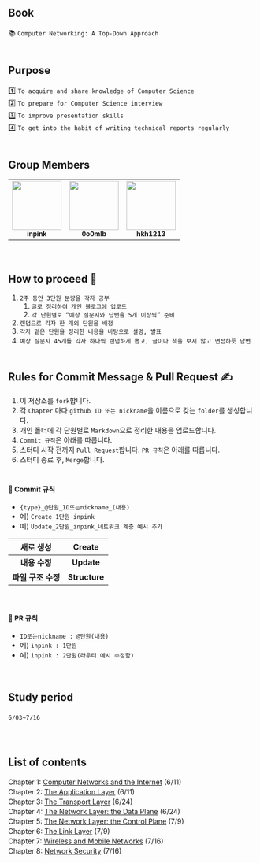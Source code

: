 ## Book
📚 `Computer Networking: A Top-Down Approach `　   
　   
## Purpose
1️⃣ `To acquire and share knowledge of Computer Science`　   
2️⃣ `To prepare for Computer Science interview`　   
3️⃣ `To improve presentation skills`　   
4️⃣ `To get into the habit of writing technical reports regularly`　   
　   
## Group Members
<table>
  <tbody><tr>
    <td align="center"><a href="https://github.com/inpink"><img src="https://avatars.githubusercontent.com/u/108166692?v=4" width="100px;" alt="" style="max-width: 100%;"><br><sub><b>inpink</b></sub></a><br></td>
    <td align="center"><a href="https://github.com/0o0mlb"><img src="https://avatars.githubusercontent.com/u/81353217?v=4" width="100px;" alt="" style="max-width: 100%;"><br><sub><b>0o0mlb</b></sub></a><br></td>
    <td align="center"><a href="https://github.com/hkh1213"><img src="https://avatars.githubusercontent.com/u/64997271?v=4" width="100px;" alt="" style="max-width: 100%;"><br><sub><b>hkh1213</b></sub></a><br></td>       
  </tr>
</tbody></table>
　   
    
## How to proceed 📖
1. `2주 동안 3단원 분량을 각자 공부`
    1.  `글로 정리하여 개인 블로그에 업로드`
    2. `각 단원별로 “예상 질문지와 답변을 5개 이상씩” 준비`
2. `랜덤으로 각자 한 개의 단원을 배정`
3. `각자 맡은 단원을 정리한 내용을 바탕으로 설명, 발표`
4. `예상 질문지 45개를 각자 하나씩 랜덤하게 뽑고, 글이나 책을 보지 않고 면접하듯 답변`
　   
　   
## Rules for Commit Message & Pull Request  ✍

1. 이 저장소를 `fork`합니다.
2. 각 `Chapter` 마다 `github ID 또는 nickname`을 이름으로 갖는 `folder`를 생성합니다. 
3. 개인 폴더에 각 단원별로 `Markdown`으로 정리한 내용을 업로드합니다.
4. `Commit 규칙`은 아래를 따릅니다.
5. 스터디 시작 전까지 `Pull Request`합니다. `PR 규칙`은 아래를 따릅니다.
6. 스터디 종료 후, `Merge`합니다.
　   
　   
#### 📑 Commit 규칙
- `{type}_@단원_ID또는nickname_(내용)`
- 예) `Create_1단원_inpink`
- 예) `Update_2단원_inpink_네트워크 계층 예시 추가`

|새로 생성|Create|
|:------:|:---:|
|**내용 수정**|**Update**|
|**파일 구조 수정**|**Structure**|


　   
#### 📑 PR 규칙
 - `ID또는nickname : @단원(내용)`
 - 예) `inpink : 1단원`
 - 예) `inpink : 2단원(라우터 예시 수정함)`

　   
## Study period
`6/03~7/16`
　   
　   
　   
## List of contents   
Chapter 1: [Computer Networks and the Internet](https://github.com/inpink/CS_Networking_Study/tree/ae3f82962ab83ba1535e8f7436c80fbbf488035c/Chapter01_Computer_Networks_and_the_Internet) (6/11)　    
Chapter 2: [The Application Layer](https://github.com/inpink/CS_Networking_Study/tree/ae3f82962ab83ba1535e8f7436c80fbbf488035c/Chapter02_The_Application_Layer) (6/11)　   
Chapter 3: [The Transport Layer](https://github.com/inpink/CS_Networking_Study/tree/fba78aacb89edb759b2fa8493dae744658ea0888/Chapter03_The_Transport_Layer) (6/24)　   
Chapter 4: [The Network Layer: the Data Plane](https://github.com/inpink/CS_Networking_Study/tree/fba78aacb89edb759b2fa8493dae744658ea0888/Chapter04_The_Network_Layer) (6/24)　   
Chapter 5: [The Network Layer: the Control Plane](https://github.com/inpink/CS_Networking_Study/tree/bb1dbc7b34e3e92d14674b7cbee408ca91f93d25/Chapter05_The_Network_Layer_2) (7/9)　   
Chapter 6: [The Link Layer](https://github.com/inpink/CS_Networking_Study/tree/bb1dbc7b34e3e92d14674b7cbee408ca91f93d25/Chapter06_The_Link_Layer) (7/9)　   
Chapter 7: [Wireless and Mobile Networks](https://github.com/inpink/CS_Networking_Study/tree/7014ab94d29030dc887ee78ca0897ce0a9d75ee0/Chapter07_Wireless_and_Mobile_Networks) (7/16)　   
Chapter 8: [Network Security](https://github.com/inpink/CS_Networking_Study/tree/7014ab94d29030dc887ee78ca0897ce0a9d75ee0/Chapter08_Network_Security) (7/16)　   
　   
